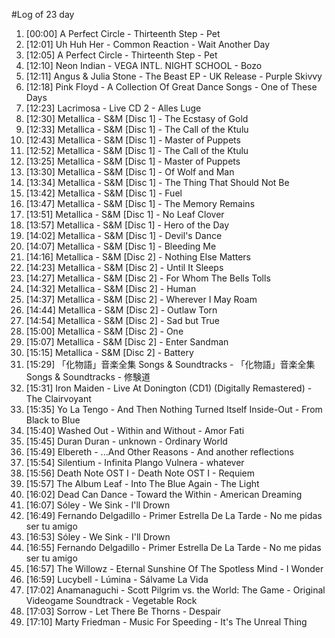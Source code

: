 #Log of 23 day

1. [00:00] A Perfect Circle - Thirteenth Step - Pet
1. [12:01] Uh Huh Her - Common Reaction - Wait Another Day
1. [12:05] A Perfect Circle - Thirteenth Step - Pet
1. [12:10] Neon Indian - VEGA INTL. NIGHT SCHOOL - Bozo
1. [12:11] Angus & Julia Stone - The Beast EP - UK Release - Purple Skivvy
1. [12:18] Pink Floyd - A Collection Of Great Dance Songs - One of These Days
1. [12:23] Lacrimosa - Live CD 2 - Alles Luge
1. [12:30] Metallica - S&M [Disc 1] - The Ecstasy of Gold
1. [12:33] Metallica - S&M [Disc 1] - The Call of the Ktulu
1. [12:43] Metallica - S&M [Disc 1] - Master of Puppets
1. [12:52] Metallica - S&M [Disc 1] - The Call of the Ktulu
1. [13:25] Metallica - S&M [Disc 1] - Master of Puppets
1. [13:30] Metallica - S&M [Disc 1] - Of Wolf and Man
1. [13:34] Metallica - S&M [Disc 1] - The Thing That Should Not Be
1. [13:42] Metallica - S&M [Disc 1] - Fuel
1. [13:47] Metallica - S&M [Disc 1] - The Memory Remains
1. [13:51] Metallica - S&M [Disc 1] - No Leaf Clover
1. [13:57] Metallica - S&M [Disc 1] - Hero of the Day
1. [14:02] Metallica - S&M [Disc 1] - Devil's Dance
1. [14:07] Metallica - S&M [Disc 1] - Bleeding Me
1. [14:16] Metallica - S&M [Disc 2] - Nothing Else Matters
1. [14:23] Metallica - S&M [Disc 2] - Until It Sleeps
1. [14:27] Metallica - S&M [Disc 2] - For Whom The Bells Tolls
1. [14:32] Metallica - S&M [Disc 2] - Human
1. [14:37] Metallica - S&M [Disc 2] - Wherever I May Roam
1. [14:44] Metallica - S&M [Disc 2] - Outlaw Torn
1. [14:54] Metallica - S&M [Disc 2] - Sad but True
1. [15:00] Metallica - S&M [Disc 2] - One
1. [15:07] Metallica - S&M [Disc 2] - Enter Sandman
1. [15:15] Metallica - S&M [Disc 2] - Battery
1. [15:29] 「化物語」音楽全集 Songs & Soundtracks - 「化物語」音楽全集 Songs & Soundtracks - 修験道
1. [15:31] Iron Maiden - Live At Donington (CD1) (Digitally Remastered) - The Clairvoyant
1. [15:35] Yo La Tengo - And Then Nothing Turned Itself Inside-Out - From Black to Blue
1. [15:40] Washed Out - Within and Without - Amor Fati
1. [15:45] Duran Duran - unknown - Ordinary World
1. [15:49] Elbereth - ...And Other Reasons - And another reflections
1. [15:54] Silentium - Infinita Plango Vulnera - whatever
1. [15:56] Death Note OST I - Death Note OST I - Requiem
1. [15:57] The Album Leaf - Into The Blue Again - The Light
1. [16:02] Dead Can Dance - Toward the Within - American Dreaming
1. [16:07] Sóley - We Sink - I'll Drown
1. [16:49] Fernando Delgadillo - Primer Estrella De La Tarde - No me pidas ser tu amigo
1. [16:53] Sóley - We Sink - I'll Drown
1. [16:55] Fernando Delgadillo - Primer Estrella De La Tarde - No me pidas ser tu amigo
1. [16:57] The Willowz - Eternal Sunshine Of The Spotless Mind - I Wonder
1. [16:59] Lucybell - Lúmina - Sálvame La Vida
1. [17:02] Anamanaguchi - Scott Pilgrim vs. the World: The Game - Original Videogame Soundtrack - Vegetable Rock
1. [17:03] Sorrow - Let There Be Thorns - Despair
1. [17:10] Marty Friedman - Music For Speeding - It's The Unreal Thing

